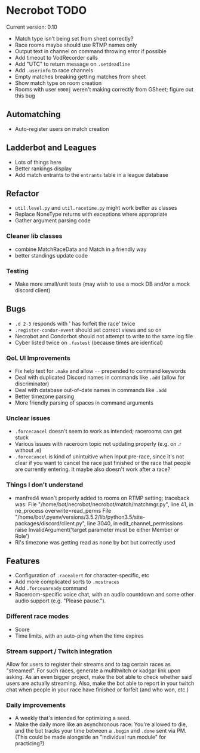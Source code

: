 # Necrobot TODO

Current version: 0.10

- Match type isn't being set from sheet correctly?
- Race rooms maybe should use RTMP names only
- Output text in channel on command throwing error if possible
- Add timeout to VodRecorder calls
- Add "UTC" to return message on `.setdeadline`
- Add `.userinfo` to race channels
- Empty matches breaking getting matches from sheet
- Show match type on room creation
- Rooms with user `6000j` weren't making correctly from GSheet; figure out this bug

## Automatching

- Auto-register users on match creation

## Ladderbot and Leagues

- Lots of things here
- Better rankings display
- Add match entrants to the `entrants` table in a league database

## Refactor

- `util.level.py` and `util.racetime.py` might work better as classes
- Replace NoneType returns with exceptions where appropriate
- Gather argument parsing code

### Cleaner lib classes

- combine MatchRaceData and Match in a friendly way
- better standings update code

### Testing

- Make more small/unit tests (may wish to use a mock DB and/or a mock discord client)

## Bugs

- `.d 2-3` responds with '<player> has forfeit the race' twice
- `.register-condor-event` should set correct views and so on
- Necrobot and Condorbot should not attempt to write to the same log file
- Cyber listed twice on `.fastest` (because times are identical)

### QoL UI Improvements

- Fix help text for `.make` and allow `--` prepended to command keywords
- Deal with duplicated Discord names in commands like `.add` (allow for discriminator)
- Deal with database out-of-date names in commands like `.add`
- Better timezone parsing
- More friendly parsing of spaces in command arguments

### Unclear issues

- `.forcecancel` doesn't seem to work as intended; racerooms can get stuck
- Various issues with raceroom topic not updating properly (e.g. on .r without .e)
- `.forcecancel` is kind of unintuitive when input pre-race, since it's not clear if you want to cancel the race
just finished or the race that people are currently entering. It maybe also doesn't work after a race?

### Things I don't understand

- manfred4 wasn't properly added to rooms on RTMP setting; traceback was:
  File "/home/bot/necrobot/necrobot/match/matchmgr.py", line 41, in ne_process
    overwrite=read_perms
  File "/home/bot/.pyenv/versions/3.5.2/lib/python3.5/site-packages/discord/client.py", line 3040, in edit_channel_permissions
    raise InvalidArgument('target parameter must be either Member or Role')
- Ri's timezone was getting read as none by bot but correctly used

## Features

- Configuration of `.racealert` for character-specific, etc
- Add more complicated sorts to `.mostraces`
- Add `.forceunready` command
- Raceroom-specific voice chat, with an audio countdown and some other audio support (e.g. "Please pause.").

### Different race modes

- Score
- Time limits, with an auto-ping when the time expires

### Stream support / Twitch integration

Allow for users to register their streams and to tag certain races as "streamed". For such races, generate 
a multitwitch or kadgar link upon asking. As an even bigger project, make the bot able to check whether said 
users are actually streaming. Also, make the bot able to report in your twitch chat when people in your race 
have finished or forfeit (and who won, etc.)

### Daily improvements

- A weekly that's intended for optimizing a seed.
- Make the daily more like an asynchronous race: You're allowed to die, and the bot tracks your time between a
`.begin` and `.done` sent via PM. (This could be made alongside an "individual run module" for practicing?)
